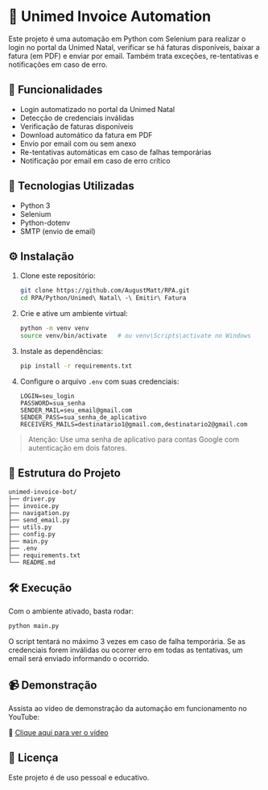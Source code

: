 # 🤖 Unimed Invoice Automation

Este projeto é uma automação em Python com Selenium para realizar o login no portal da Unimed Natal, verificar se há faturas disponíveis, baixar a fatura (em PDF) e enviar por email. Também trata exceções, re-tentativas e notificações em caso de erro.

## 📌 Funcionalidades

- Login automatizado no portal da Unimed Natal  
- Detecção de credenciais inválidas  
- Verificação de faturas disponíveis  
- Download automático da fatura em PDF  
- Envio por email com ou sem anexo  
- Re-tentativas automáticas em caso de falhas temporárias  
- Notificação por email em caso de erro crítico  

## 🚀 Tecnologias Utilizadas

- Python 3  
- Selenium  
- Python-dotenv  
- SMTP (envio de email)  

## ⚙️ Instalação

1. Clone este repositório:
   ```bash
   git clone https://github.com/AugustMatt/RPA.git
   cd RPA/Python/Unimed\ Natal\ -\ Emitir\ Fatura
   ```

2. Crie e ative um ambiente virtual:
   ```bash
   python -m venv venv
   source venv/bin/activate   # ou venv\Scripts\activate no Windows
   ```

3. Instale as dependências:
   ```bash
   pip install -r requirements.txt
   ```

4. Configure o arquivo `.env` com suas credenciais:
   ```env
   LOGIN=seu_login
   PASSWORD=sua_senha
   SENDER_MAIL=seu_email@gmail.com
   SENDER_PASS=sua_senha_de_aplicativo
   RECEIVERS_MAILS=destinatario1@gmail.com,destinatario2@gmail.com
   ```

> Atenção: Use uma senha de aplicativo para contas Google com autenticação em dois fatores.

## 📁 Estrutura do Projeto

```
unimed-invoice-bot/
├── driver.py
├── invoice.py
├── navigation.py
├── send_email.py
├── utils.py
├── config.py
├── main.py
├── .env
├── requirements.txt
└── README.md
```

## 🛠️ Execução

Com o ambiente ativado, basta rodar:

```bash
python main.py
```

O script tentará no máximo 3 vezes em caso de falha temporária. Se as credenciais forem inválidas ou ocorrer erro em todas as tentativas, um email será enviado informando o ocorrido.

## 📹 Demonstração

Assista ao vídeo de demonstração da automação em funcionamento no YouTube:

🔗 [Clique aqui para ver o vídeo](https://youtu.be/QaMXLjxEWsQ)

## 🧾 Licença

Este projeto é de uso pessoal e educativo.
